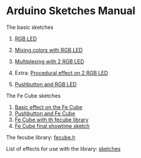 Arduino Sketches Manual
=======================

The basic sketches

1.  [RGB LED](../sketches/n01_RGB/n01_RGB.ino)

2.  [Mixing colors with RGB LED](../sketches/n02_RGB_mixing/n02_RGB_mixing.ino)

3.  [Multiplexing with 2 RGB LED](../sketches/n03_RGB_multiplex/n03_RGB_multiplex.ino)

4.  Extra: [Procedural effect on 2 RGB LED](../sketches/n04_RGB_procedural/n04_RGB_procedural.ino)

5.  [Pushbutton and RGB LED](../sketches/n05_RGB_pushbtn/n05_RGB_pushbtn.ino)


The Fe Cube sketches

1.  [Basic effect on the Fe Cube](../sketches/n10_cube_test/n10_cube_test.ino)
2.  [Pushbutton and Fe Cube](../sketches/n11_cube_pushbtn_test/n11_cube_pushbtn_test.ino)
3.  [Fe Cube with th fecube library](../sketches/n12_cube_library_test/n12_cube_library_test.ino)
4.  [Fe Cube final showtime sketch](../sketches/n13_cube_showtime/n13_cube_showtime.ino)

The fecube library: [fecube.h](../sketches/n12_cube_library_test/fecube.h)

List of effects for use with the library: [sketches](../effects)
